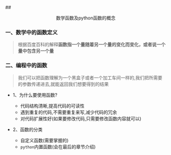 ##<center>数学函数及python函数的概念</center>

### 一、数学中的函数定义
>根据百度百科的解释**函数指一个量随着另一个量的变化而变化，或者说一个量中包含另一个量**

### 二、编程中的函数
> 我们可以把函数理解为一个黑盒子或者一个加工车间一样的,我们把所需要的参数传递进去,就能返回我们想要得到的结果

* 1、为什么要使用函数?
  * 代码结构清晰,提高代码的可读性
  * 遇到重复的代码,不需要重复来写,减少代码的冗余
  * 对代码扩展性好(如果要修改代码,只需要修改函数内容就可以)

* 2、函数的分类
  * 自定义函数(需要掌握的)
  * `python`内置函数(会在最后的章节介绍)